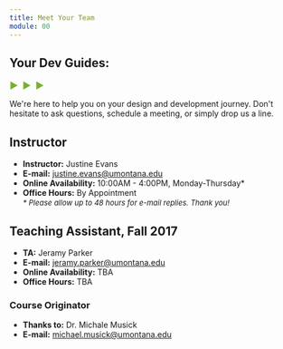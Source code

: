```yaml
---
title: Meet Your Team
module: 00
---
```


## Your Dev Guides:
<span style="color: #79AF33; font-size: medium; font-weight: bold">▶ &nbsp;▶  &nbsp;▶</span>

We're here to help you on your design and development journey. Don't hesitate to ask questions, schedule a meeting, or simply drop us a line.

## Instructor
- **Instructor:** Justine Evans
- **E-mail:** [justine.evans@umontana.edu](mailto:justine.evans@umontana.edu)
- **Online Availability:** 10:00AM - 4:00PM, Monday-Thursday*
- **Office Hours:** By Appointment <br />
<span style="font-size: small;"><i>\* Please allow up to 48 hours for e-mail replies. Thank you! </i></span>


## Teaching Assistant, Fall 2017
- **TA:** Jeramy Parker
- **E-mail:** [jeramy.parker@umontana.edu](mailto:jeramy.parker@umontana.edu)
- **Online Availability:** TBA
- **Office Hours:** TBA


### Course Originator
- **Thanks to:** Dr. Michale Musick
- **E-mail:** [michael.musick@umontana.edu](mailto:michael.musick@umontana.edu)
